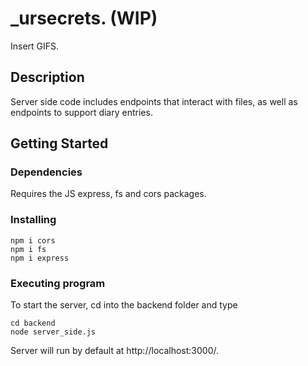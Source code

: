 # _ursecrets. (WIP)

Insert GIFS.

## Description

Server side code includes endpoints that interact with files, as well as
endpoints to support diary entries.

## Getting Started

### Dependencies

Requires the JS express, fs and cors packages.  

### Installing
```
npm i cors
npm i fs
npm i express
```
### Executing program

To start the server, cd into the backend folder and type
```
cd backend
node server_side.js
```

Server will run by default at http://localhost:3000/.
